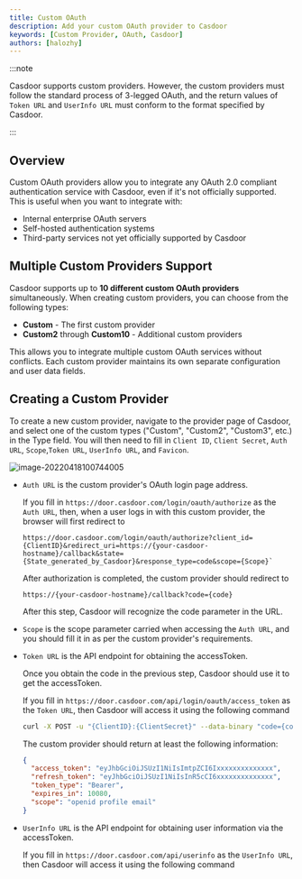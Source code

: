 ```yaml
---
title: Custom OAuth
description: Add your custom OAuth provider to Casdoor
keywords: [Custom Provider, OAuth, Casdoor]
authors: [halozhy]
---
```


:::note

Casdoor supports custom providers. However, the custom providers must follow the standard process of 3-legged OAuth, and the return values of `Token URL` and `UserInfo URL` must conform to the format specified by Casdoor.

:::

## Overview

Custom OAuth providers allow you to integrate any OAuth 2.0 compliant authentication service with Casdoor, even if it's not officially supported. This is useful when you want to integrate with:

- Internal enterprise OAuth servers
- Self-hosted authentication systems
- Third-party services not yet officially supported by Casdoor

## Multiple Custom Providers Support

Casdoor supports up to **10 different custom OAuth providers** simultaneously. When creating custom providers, you can choose from the following types:

- **Custom** - The first custom provider
- **Custom2** through **Custom10** - Additional custom providers

This allows you to integrate multiple custom OAuth services without conflicts. Each custom provider maintains its own separate configuration and user data fields.

## Creating a Custom Provider

To create a new custom provider, navigate to the provider page of Casdoor, and select one of the custom types ("Custom", "Custom2", "Custom3", etc.) in the Type field. You will then need to fill in `Client ID`, `Client Secret`, `Auth URL`, `Scope`,`Token URL`, `UserInfo URL`, and `Favicon`.

![image-20220418100744005](/img/providers/OAuth/customprovider.png)

- `Auth URL` is the custom provider's OAuth login page address.

  If you fill in `https://door.casdoor.com/login/oauth/authorize` as the `Auth URL`, then, when a user logs in with this custom provider, the browser will first redirect to

  ```url
  https://door.casdoor.com/login/oauth/authorize?client_id={ClientID}&redirect_uri=https://{your-casdoor-hostname}/callback&state={State_generated_by_Casdoor}&response_type=code&scope={Scope}` 
  ```

  After authorization is completed, the custom provider should redirect to

  ```url
  https://{your-casdoor-hostname}/callback?code={code}
  ```

  After this step, Casdoor will recognize the code parameter in the URL.

- `Scope` is the scope parameter carried when accessing the `Auth URL`, and you should fill it in as per the custom provider's requirements.

- `Token URL` is the API endpoint for obtaining the accessToken.

  Once you obtain the code in the previous step, Casdoor should use it to get the accessToken.

  If you fill in `https://door.casdoor.com/api/login/oauth/access_token` as the `Token URL`, then Casdoor will access it using the following command

  ```bash
  curl -X POST -u "{ClientID}:{ClientSecret}" --data-binary "code={code}&grant_type=authorization_code&redirect_uri=https://{your-casdoor-hostname}/callback" https://door.casdoor.com/api/login/oauth/access_token
  ```

  The custom provider should return at least the following information:

  ```json
  {
    "access_token": "eyJhbGciOiJSUzI1NiIsImtpZCI6Ixxxxxxxxxxxxxx",
    "refresh_token": "eyJhbGciOiJSUzI1NiIsInR5cCI6xxxxxxxxxxxxxx",
    "token_type": "Bearer",
    "expires_in": 10080,
    "scope": "openid profile email"
  }
  ```

- `UserInfo URL` is the API endpoint for obtaining user information via the accessToken.

  If you fill in `https://door.casdoor.com/api/userinfo` as the `UserInfo URL`, then Casdoor will access it using the following command
